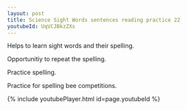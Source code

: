 ```yaml
---
layout: post
title: Science Sight Words sentences reading practice 22
youtubeId: UqVCJBkzZXs
---
```

 
 
Helps to learn sight words and their spelling.

Opportunitiy to repeat the spelling. 

Practice spelling. 
 
Practice for spelling bee competitions. 
 
{% include youtubePlayer.html id=page.youtubeId %}
 
 
